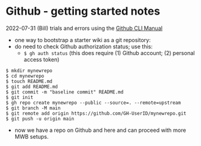 # Github - getting started notes

2022-07-31 (Bill) trials and errors using the [Github CLI Manual](https://cli.github.com/manual/)

- one way to bootstrap a starter wiki as a git repository:
- do need to check Github authorization status; use this:
	- `$ gh auth status`
  (this does require (1) Github account; (2) personal access token)

```shell
$ mkdir mynewrepo
$ cd mynewrepo
$ touch README.md
$ git add README.md
$ git commit -m "baseline commit" README.md
$ git init
$ gh repo create mynewrepo --public --source=. --remote=upstream
$ git branch -M main
$ git remote add origin https://github.com/GH-UserID/mynewrepo.git
$ git push -u origin main
```

- now we have a repo on Github and here and can proceed with more MWB
setups.
